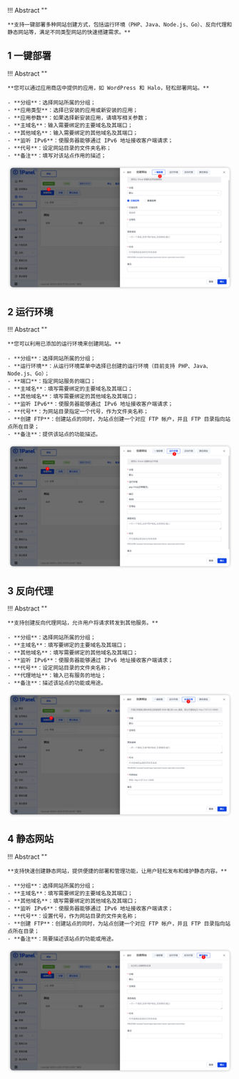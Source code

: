 !!! Abstract ""

    **支持一键部署多种网站创建方式，包括运行环境（PHP、Java、Node.js、Go）、反向代理和静态网站等，满足不同类型网站的快速搭建需求。**

## 1 一键部署

!!! Abstract ""

    **您可以通过应用商店中提供的应用，如 WordPress 和 Halo，轻松部署网站。**

    - **分组**：选择网站所属的分组；
    - **应用类型**：选择已安装的应用或新安装的应用；
    - **应用参数**：如果选择新安装应用，请填写相关参数；
    - **主域名**：输入需要绑定的主要域名及其端口；
    - **其他域名**：输入需要绑定的其他域名及其端口；
    - **监听 IPv6**：使服务器能够通过 IPv6 地址接收客户端请求；
    - **代号**：设定网站目录的文件夹名称；
    - **备注**：填写对该站点作用的描述；

![img.png](../../img/websites/auto_create.png)

## 2 运行环境

!!! Abstract ""

    **您可以利用已添加的运行环境来创建网站。**

    - **分组**：选择网站所属的分组；
    - **运行环境**：从运行环境菜单中选择已创建的运行环境（目前支持 PHP、Java、Node.js、Go）；
    - **端口**：指定网站服务的端口；
    - **主域名**：填写需要绑定的主要域名及其端口；
    - **其他域名**：填写需要绑定的其他域名及其端口；
    - **监听 IPv6**：使服务器能够通过 IPv6 地址接收客户端请求；
    - **代号**：为网站目录指定一个代号，作为文件夹名称；
    - **创建 FTP**：创建站点的同时，为站点创建一个对应 FTP 帐户，并且 FTP 目录指向站点所在目录；
    - **备注**：提供该站点的功能描述。

![img.png](../../img/websites/website_runtime_create.png)

## 3 反向代理

!!! Abstract ""

    **支持创建反向代理网站，允许用户将请求转发到其他服务。**

    - **分组**：选择网站所属的分组；
    - **主域名**：填写要绑定的主要域名及其端口；
    - **其他域名**：填写需要绑定的其他域名及其端口；
    - **监听 IPv6**：使服务器能够通过 IPv6 地址接收客户端请求；
    - **代号**：设定网站目录的文件夹名称；
    - **代理地址**：输入已有服务的地址；
    - **备注**：描述该站点的功能或用途。

![img.png](../../img/websites/proxy_create.png)

## 4 静态网站

!!! Abstract ""

    **支持快速创建静态网站，提供便捷的部署和管理功能，让用户轻松发布和维护静态内容。**
    
    - **分组**：选择网站所属的分组；
    - **主域名**：填写需要绑定的主要域名及其端口；
    - **其他域名**：填写需要绑定的其他域名及其端口；
    - **监听 IPv6**：使服务器能够通过 IPv6 地址接收客户端请求；
    - **代号**：设置代号，作为网站目录的文件夹名称；
    - **创建 FTP**：创建站点的同时，为站点创建一个对应 FTP 帐户，并且 FTP 目录指向站点所在目录；
    - **备注**：简要描述该站点的功能或用途。

![img.png](../../img/websites/static_create.png)

